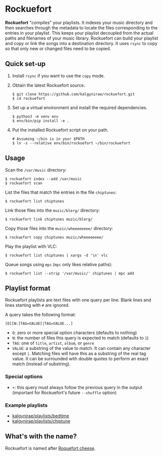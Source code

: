 Rockuefort
==========

**Rockuefort** "compiles" your playlists. It indexes your music
directory and then searches through the metadata to locate the files
corresponding to the entries in your playlist. This keeps your playlist
decoupled from the actual paths and filenames of your music library.
Rockuefort can build your playlist and copy or link the songs into a
destination directory. It uses `rsync` to copy so that only new or
changed files need to be copied.

Quick set-up
------------

1.  Install `rsync` if you want to use the `copy` mode.

2.  Obtain the latest Rockuefort source.

        $ git clone https://github.com/kalgynirae/rockuefort.git
        $ cd rockuefort

3.  Set up a virtual environment and install the required dependencies.

        $ python3 -m venv env
        $ env/bin/pip install -e .

4.  Put the installed Rockuefort script on your path.

        # Assuming ~/bin is in your $PATH
        $ ln -s --relative env/bin/rockuefort ~/bin/rockuefort

Usage
-----

Scan the `/var/music` directory:

    $ rockuefort index --add /var/music
    $ rockuefort scan

List the files that match the entries in the file `chiptunes`:

    $ rockuefort list chiptunes

Link those files into the `muzic/blerg/` directory:

    $ rockuefort link chiptunes muzic/blerg/

Copy those files into the `muzic/wheeeeeeee/` directory:

    $ rockuefort copy chiptunes muzic/wheeeeeeee/

Play the playlist with VLC:

    $ rockuefort list chiptunes | xargs -d '\n' vlc

Queue songs using `mpc` (`mpc` only likes relative paths):

    $ rockuefort list --strip '/var/music/' chiptunes | mpc add

Playlist format
---------------

Rockuefort playlists are text files with one query per line. Blank lines
and lines starting with `#` are ignored.

A query takes the following format:

    [O][N:]TAG=VALUE[|TAG=VALUE...]

*   `O`: zero or more special option characters (defaults to nothing)
*   `N`: the number of files this query is expected to match (defaults
    to `1`)
*   `TAG`: one of `title`, `artist`, `album`, or `genre`
*   `VALUE`: a substring of the value to match. It can contain any
    character except `|`. Matching files will have this as a substring
    of the real tag value. It can be surrounded with double quotes to
    perform an exact match (instead of substring).

### Special options

*   `+`: this query must always follow the previous query in the output
    (important for Rockuefort's future `--shuffle` option)

### Example playlists

*   [kalgynirae/playlists/bedtime](https://bitbucket.org/kalgynirae/playlists/src/f25098b617df69227113b4a76050c84e95d348d9/bedtime?at=master)
*   [kalgynirae/playlists/chiptune](https://bitbucket.org/kalgynirae/playlists/src/f25098b617df69227113b4a76050c84e95d348d9/chiptune?at=master)

What's with the name?
---------------------

Rockuefort is named after [Roquefort
cheese](https://en.wikipedia.org/wiki/Roquefort).
